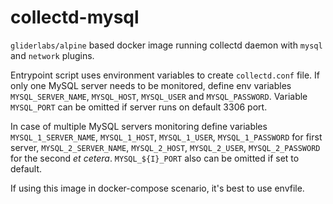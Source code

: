 # collectd-mysql

`gliderlabs/alpine` based docker image running collectd daemon with `mysql`
and `network` plugins.

Entrypoint script uses environment variables to create `collectd.conf` file. If
only one MySQL server needs to be monitored, define env variables `MYSQL_SERVER_NAME`, 
`MYSQL_HOST`, `MYSQL_USER` and `MYSQL_PASSWORD`. Variable `MYSQL_PORT` can be 
omitted if server runs on default 3306 port.

In case of multiple MySQL servers monitoring define variables `MYSQL_1_SERVER_NAME`,
`MYSQL_1_HOST`, `MYSQL_1_USER`, `MYSQL_1_PASSWORD` for first server, 
`MYSQL_2_SERVER_NAME`, `MYSQL_2_HOST`, `MYSQL_2_USER`, `MYSQL_2_PASSWORD` for the
second _et cetera_. `MYSQL_${I}_PORT` also can be omitted if set to default.

If using this image in docker-compose scenario, it's best to use envfile.

